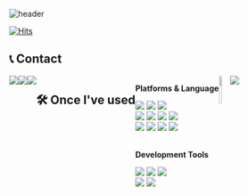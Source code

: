 ![header](https://capsule-render.vercel.app/api?type=Waving&color=auto&height=200&section=header&text=Welcome%20to&fontSize=40&fontAlign=45&fontAlignY=35&desc=juhee's%20Github!👩🏻‍💻&descSize=25&descAlign=60&descAlignY=50)

[![Hits](https://hits.seeyoufarm.com/api/count/incr/badge.svg?url=https%3A%2F%2Fgithub.com%2Fljhee92%2Fhit-counter&count_bg=%2379C83D&title_bg=%23555555&icon=&icon_color=%23E7E7E7&title=hits&edge_flat=false)](https://hits.seeyoufarm.com)
<br>

## 📞 Contact 
<div style="display:flex; flex-direction:row;">
    <a href="mailto:ljhee92.sist@gmail.com">
        <img src="https://img.shields.io/badge/Gmail-EA4335?style=flat&logo=Gmail&logoColor=white"></a>
    <a href="https://www.instagram.com/juhee_leeee">
        <img src="https://img.shields.io/badge/Instagram-E4405F?style=flat&logo=Instagram&logoColor=white"></a>
    <a href="https://ju-heee.tistory.com">
        <img src="https://img.shields.io/badge/Tistory-000000?style=flat&logo=Tistory&logoColor=white"></a>
<br><br>
    
## 🛠 Once I've used
<div style="display:flex; flex-direction:column; align-items:flex-start;">
    <!-- Platforms & Languages -->
    <p><strong>Platforms & Language</strong></p>
    <div>
        <img src="https://img.shields.io/badge/Java-007396?style=flat&logo=Java&logoColor=white"/>
        <img src="https://img.shields.io/badge/Spring-6DB33F?style=flat&logo=Spring&logoColor=white"/>
        <img src="https://img.shields.io/badge/Spring Boot-6DB33F?style=flat&logo=SpringBoot&logoColor=white"/>
        <br>
        <img src="https://img.shields.io/badge/JavaScript-f7df1e?style=flat&logo=javascript&logoColor=white"/>
        <img src="https://img.shields.io/badge/React-61DAFB?style=flat&logo=react&logoColor=white"/>
        <img src="https://img.shields.io/badge/jQuery-0769AD?style=flat&logo=jQuery&logoColor=white"/>
        <img src="https://img.shields.io/badge/thymeleaf-005F0F?style=flat&logo=thymeleaf&logoColor=white"/>
        <br>
        <img src="https://img.shields.io/badge/Oracle SQL-F80000?style=flat&logo=Oracle&logoColor=white"/>
        <img src="https://img.shields.io/badge/MySQL-4479A1?style=flat&logo=MySQL&logoColor=white"/>
        <img src="https://img.shields.io/badge/Bootstrap-7952B3?style=flat&logo=Bootstrap&logoColor=white"/>
        <img src="https://img.shields.io/badge/MUI-007FFF?style=flat&logo=Mui&logoColor=white"/>
    </div><br>
     <!-- Development Tools -->
    <p><strong>Development Tools</strong></p>
    <div>
        <img src="https://img.shields.io/badge/IntelliJ-000000?style=flat&logo=intellijidea&logoColor=white"/>
        <img src="https://img.shields.io/badge/Eclipse-2C2255?style=flat&logo=eclipseide&logoColor=white"/>
        <img src="https://img.shields.io/badge/Visual Studio Code-007ACC?style=flat&logo=visualstudiocode&logoColor=white"/><br>
        <img src="https://img.shields.io/badge/Apache Tomcat-F8DC75?style=flat&logo=apachetomcat&logoColor=white"/>
        <img src="https://img.shields.io/badge/GitHub-181717?style=flat&logo=github&logoColor=white"/>
    </div>
</div>
<br><br>

<br>
<a href="s">
  <img src="https://github-readme-stats.vercel.app/api?username=ljhee92&theme=tokyonight&show_icons=true" width="50%"/></a>
<br>
<a href="s">
  <img src="https://github-readme-stats.vercel.app/api/top-langs/?username=ljhee92&exclude_repo=ljhee92.github.io&layout=compact&theme=tokyonight"/></a>
